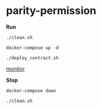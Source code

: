 # parity-permission

**Run**

`./clean.sh`

`docker-compose up -d`

`./deploy_contract.sh`

[monitor](http://localhost:3001)

**Stop**

`docker-compose down`

`./clean.sh`
